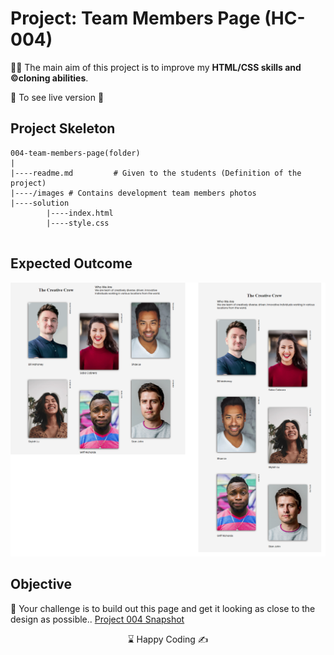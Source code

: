 

# Project: Team Members Page (HC-004)

👨‍💻 The main aim of this project is to improve my <b>HTML/CSS skills and ©️cloning abilities</b>.

🔗 To see live version 🎯
<br>

## Project Skeleton 

```
004-team-members-page(folder)
|
|----readme.md         # Given to the students (Definition of the project)
|----/images # Contains development team members photos         
|----solution
        |----index.html  
        |----style.css   
        
```

## Expected Outcome

![Project 004 Snapshot](./project04.png)

## Objective

🎯 Your challenge is to build out this page and get it looking as close to the design as possible..
[Project 004 Snapshot](./project04.png) 


<center> ⌛ Happy Coding  ✍ </center>

